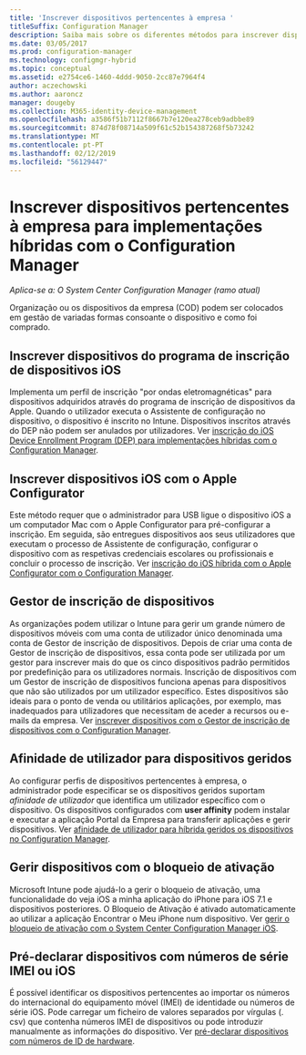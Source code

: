 ```yaml
---
title: 'Inscrever dispositivos pertencentes à empresa '
titleSuffix: Configuration Manager
description: Saiba mais sobre os diferentes métodos para inscrever dispositivos pertencentes à empresa para implementações híbridas com o Configuration Manager.
ms.date: 03/05/2017
ms.prod: configuration-manager
ms.technology: configmgr-hybrid
ms.topic: conceptual
ms.assetid: e2754ce6-1460-4ddd-9050-2cc87e7964f4
author: aczechowski
ms.author: aaroncz
manager: dougeby
ms.collection: M365-identity-device-management
ms.openlocfilehash: a3586f51b7112f8667b7e120ea278ceb9adbbe89
ms.sourcegitcommit: 874d78f08714a509f61c52b154387268f5b73242
ms.translationtype: MT
ms.contentlocale: pt-PT
ms.lasthandoff: 02/12/2019
ms.locfileid: "56129447"
---
```

# <a name="enroll-company-owned-devices-for-hybrid-deployments-with-configuration-manager"></a>Inscrever dispositivos pertencentes à empresa para implementações híbridas com o Configuration Manager

*Aplica-se a: O System Center Configuration Manager (ramo atual)*

Organização ou os dispositivos da empresa (COD) podem ser colocados em gestão de variadas formas consoante o dispositivo e como foi comprado.  

## <a name="enroll-device-enrollment-program-ios-devices"></a>Inscrever dispositivos do programa de inscrição de dispositivos iOS  
 Implementa um perfil de inscrição "por ondas eletromagnéticas" para dispositivos adquiridos através do programa de inscrição de dispositivos da Apple. Quando o utilizador executa o Assistente de configuração no dispositivo, o dispositivo é inscrito no Intune.  Dispositivos inscritos através do DEP não podem ser anulados por utilizadores. Ver [inscrição do iOS Device Enrollment Program (DEP) para implementações híbridas com o Configuration Manager](../../mdm/deploy-use/ios-device-enrollment-program-for-hybrid.md).  

## <a name="enroll-ios-devices-with-apple-configurator"></a>Inscrever dispositivos iOS com o Apple Configurator  
 Este método requer que o administrador para USB ligue o dispositivo iOS a um computador Mac com o Apple Configurator para pré-configurar a inscrição. Em seguida, são entregues dispositivos aos seus utilizadores que executam o processo de Assistente de configuração, configurar o dispositivo com as respetivas credenciais escolares ou profissionais e concluir o processo de inscrição. Ver [inscrição do iOS híbrida com o Apple Configurator com o Configuration Manager](../../mdm/deploy-use/ios-hybrid-enrollment-using-apple-configurator.md).  

## <a name="device-enrollment-manager"></a>Gestor de inscrição de dispositivos  
 As organizações podem utilizar o Intune para gerir um grande número de dispositivos móveis com uma conta de utilizador único denominada uma conta de Gestor de inscrição de dispositivos. Depois de criar uma conta de Gestor de inscrição de dispositivos, essa conta pode ser utilizada por um gestor para inscrever mais do que os cinco dispositivos padrão permitidos por predefinição para os utilizadores normais. Inscrição de dispositivos com um Gestor de inscrição de dispositivos funciona apenas para dispositivos que não são utilizados por um utilizador específico. Estes dispositivos são ideais para o ponto de venda ou utilitários aplicações, por exemplo, mas inadequados para utilizadores que necessitam de aceder a recursos ou e-mails da empresa. Ver [inscrever dispositivos com o Gestor de inscrição de dispositivos com o Configuration Manager](../../mdm/deploy-use/enroll-devices-with-device-enrollment-manager.md).  

## <a name="user-affinity-for-managed-devices"></a>Afinidade de utilizador para dispositivos geridos  
 Ao configurar perfis de dispositivos pertencentes à empresa, o administrador pode especificar se os dispositivos geridos suportam *afinidade de utilizador* que identifica um utilizador específico com o dispositivo. Os dispositivos configurados com **user affinity** podem instalar e executar a aplicação Portal da Empresa para transferir aplicações e gerir dispositivos. Ver [afinidade de utilizador para híbrida geridos os dispositivos no Configuration Manager](../../mdm/deploy-use/user-affinity-for-hybrid-managed-devices.md).  

## <a name="manage-devices-with-activation-lock"></a>Gerir dispositivos com o bloqueio de ativação  
 Microsoft Intune pode ajudá-lo a gerir o bloqueio de ativação, uma funcionalidade do veja iOS a minha aplicação do iPhone para iOS 7.1 e dispositivos posteriores. O Bloqueio de Ativação é ativado automaticamente ao utilizar a aplicação Encontrar o Meu iPhone num dispositivo. Ver [gerir o bloqueio de ativação com o System Center Configuration Manager iOS](../../mdm/deploy-use/manage-ios-activation-lock.md).

 ## <a name="predeclare-devices-with-imei-or-ios-serial-numbers"></a>Pré-declarar dispositivos com números de série IMEI ou iOS

É possível identificar os dispositivos pertencentes ao importar os números do internacional do equipamento móvel (IMEI) de identidade ou números de série iOS. Pode carregar um ficheiro de valores separados por vírgulas (. csv) que contenha números IMEI de dispositivos ou pode introduzir manualmente as informações do dispositivo.  Ver [pré-declarar dispositivos com números de ID de hardware](../../mdm/deploy-use/predeclare-devices-with-hardware-id.md).
